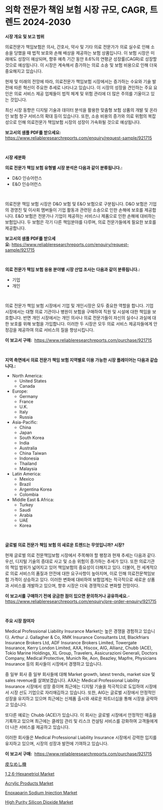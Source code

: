 <p><h1>의학 전문가 책임 보험 시장 규모, CAGR, 트렌드 2024-2030</h1></p><p><strong>시장 개요 및 보고 범위</strong></p>
<p><p>의료전문가 책임보험은 의사, 간호사, 약사 및 기타 의료 전문가가 의료 실수로 인해 소송을 당했을 때 법적 보호와 손해 배상을 제공하는 보험 상품입니다. 이 보험 시장은 미래에도 성장이 예상되며, 향후 예측 기간 동안 8.6%의 연평균 성장률(CAGR)로 성장할 것으로 예상됩니다. 이 시장은 계속해서 증가하는 의료 소송 및 보험 비용으로 인해 더욱 중요해지고 있습니다.</p><p>현재 및 미래의 전망에 따라, 의료전문가 책임보험 시장에서는 증가하는 수요와 기술 발전에 따른 혁신이 주요한 추세로 나타나고 있습니다. 이 시장의 성장을 견인하는 주요 요인은 의료 서비스 제공 업체들이 법적 체계 및 위험 관리에 더 많은 주의를 기울이고 있는 것입니다.</p><p>최신 시장 동향은 디지털 기술과 데이터 분석을 활용한 맞춤형 보험 상품의 개발 및 온라인 보험 청구 서비스의 확대 등이 있습니다. 또한, 소송 비용의 증가와 의료 위험의 복잡성으로 인해 의료전문가 책임보험 시장의 성장이 가속화될 것으로 예상됩니다.</p></p>
<p><strong>보고서의 샘플 PDF를 받으세요:</strong> <a href="https://www.reliableresearchreports.com/enquiry/request-sample/921715">https://www.reliableresearchreports.com/enquiry/request-sample/921715</a></p>
<p>&nbsp;</p>
<p><strong>시장 세분화</strong></p>
<p><strong>의료 전문가 책임 보험 유형별 시장 분석은 다음과 같이 분류됩니다.:</strong></p>
<p><ul><li>D&O 인슈어런스</li><li>E&O 인슈어런스</li></ul></p>
<p>&nbsp;</p>
<p><p>의료전문 책임 보험 시장은 D&O 보험 및 E&O 보험으로 구분됩니다. D&O 보험은 기업의 경영진 및 이사회 멤버들이 기업 활동과 관련된 소송으로 인한 손해에 보호를 제공합니다. E&O 보험은 전문가나 기업이 제공하는 서비스나 제품으로 인한 손해에 대비하는 보험입니다. 두 보험은 각기 다른 책임분야를 다루며, 의료 전문가들에게 필요한 보호를 제공합니다.</p></p>
<p><strong>보고서의 샘플 PDF를 받으세요:</strong>&nbsp;<a href="https://www.reliableresearchreports.com/enquiry/request-sample/921715">https://www.reliableresearchreports.com/enquiry/request-sample/921715</a></p>
<p>&nbsp;</p>
<p><strong> 의료 전문가 책임 보험 응용 분야별 시장 산업 조사는 다음과 같이 분류됩니다.:</strong></p>
<p><ul><li>기업</li><li>개인</li></ul></p>
<p>&nbsp;</p>
<p><p>의료 전문가 책임 보험 시장에서 기업 및 개인시장은 모두 중요한 역할을 합니다. 기업 시장에서는 대형 의료 기관이나 병원이 보험을 구매하여 직원 및 시설에 대한 책임을 보호합니다. 반면 개인 시장에서는 개인 의사나 의료 전문가들이 자신의 실수나 과실에 대한 보호를 위해 보험을 가입합니다. 이러한 두 시장은 모두 의료 서비스 제공자들에게 안정감을 제공하여 의료 서비스의 질을 향상시킵니다.</p></p>
<p><strong>이 보고서 구매:</strong>&nbsp; <a href="https://www.reliableresearchreports.com/purchase/921715">https://www.reliableresearchreports.com/purchase/921715</a></p>
<p>&nbsp;</p>
<p><strong>지역 측면에서 의료 전문가 책임 보험 지역별로 이용 가능한 시장 플레이어는 다음과 같습니다.:</strong></p>
<p><ul>
    <li>
        North America:
        <ul>
            <li>United States</li>
            <li>Canada</li>
        </ul>
    </li>
    <li>
        Europe:
        <ul>
            <li>Germany</li>
            <li>France</li>
            <li>U.K.</li>
            <li>Italy</li>
            <li>Russia</li>
        </ul>
    </li>
    <li>
        Asia-Pacific:
        <ul>
            <li>China</li>
            <li>Japan</li>
            <li>South Korea</li>
            <li>India</li>
            <li>Australia</li>
            <li>China Taiwan</li>
            <li>Indonesia</li>
            <li>Thailand</li>
            <li>Malaysia</li>
        </ul>
    </li>
    <li>
        Latin America:
        <ul>
            <li>Mexico</li>
            <li>Brazil</li>
            <li>Argentina Korea</li>
            <li>Colombia</li>
        </ul>
    </li>
    <li>
        Middle East & Africa:
        <ul>
            <li>Turkey</li>
            <li>Saudi</li>
            <li>Arabia</li>
            <li>UAE</li>
            <li>Korea</li>
        </ul>
    </li>
    </ul></p>
<p>&nbsp;</p>
<p><strong>글로벌 의료 전문가 책임 보험 의 새로운 트렌드는 무엇입니까? 시장?</strong></p>
<p><p>현재 글로벌 의료 전문책임보험 시장에서 주목해야 할 팽창과 현재 추세는 다음과 같다. 우선, 디지털 기술의 증대로 사고 및 소송 위험이 증가하는 추세가 있다. 또한 의료기관의 책임 범위가 넓어지고 있어 책임보험의 중요성이 더해지고 있다. 더불어, 전 세계적으로 의료 서비스의 품질과 안전에 대한 요구사항이 높아지며, 이로 인해 의료전문책임보험 가격이 상승하고 있다. 이러한 변화에 대비하여 보험업계는 적극적으로 새로운 상품과 서비스를 개발하고 있으며, 향후 시장은 더욱 경쟁적으로 변화할 전망이다.</p></p>
<p><strong>이 보고서를 구매하기 전에 궁금한 점이 있으면 문의하거나 공유하세요.</strong>- <a href="https://www.reliableresearchreports.com/enquiry/pre-order-enquiry/921715">https://www.reliableresearchreports.com/enquiry/pre-order-enquiry/921715</a></p>
<p>&nbsp;</p>
<p><strong>주요 시장 참여자</strong></p>
<p><p>Medical Professional Liability Insurance Market는 높은 경쟁을 경험하고 있습니다. Arthur J. Gallagher & Co, RMK Insurance Consultants Ltd, Blackfriars Insurance Brokers Ltd, ADF Insurance Brokers Limited, Towergate Insurance, Kerry London Limited, AXA, Hiscox, AIG, Allianz, Chubb (ACE), Tokio Marine Holdings, XL Group, Travelers, Assicurazioni Generali, Doctors Company, Medical Protective, Munich Re, Aon, Beazley, Mapfre, Physicians Insurance 등의 회사들이 시장에서 경쟁하고 있습니다.</p><p>중 일부 회사 중 일부 회사들에 대해 Market growth, latest trends, market size 및 sales revenue를 살펴보겠습니다. AXA는 Medical Professional Liability Insurance 시장에서 성장 중이며 최근에는 디지털 기술을 적극적으로 도입하여 시장에서 시장 선도 기업으로 자리매김하고 있습니다. 또한, AIG는 글로벌 시장에서 안정적인 성장을 유지하고 있으며 최근에는 신제품 출시와 새로운 파트너십을 통해 시장을 공략하고 있습니다.</p><p>또다른 예로는 Chubb (ACE)가 있습니다. 이 회사는 글로벌 시장에서 안정적인 매출을 기록하고 있으며 최근에는 클레임 관리 및 리스크 컨설팅 서비스를 강화하여 고객들에게 더 나은 서비스를 제공하고 있습니다.</p><p>이러한 회사들은 Medical Professional Liability Insurance 시장에서 강력한 입지를 유지하고 있으며, 시장의 성장과 발전에 기여하고 있습니다.</p></p>
<p><strong>이 보고서 구매:</strong>&nbsp;&nbsp;<a href="https://www.reliableresearchreports.com/purchase/921715">https://www.reliableresearchreports.com/purchase/921715</a></p>
<p><p><a href="https://github.com/lababdou/Market-Research-Report-List-2/blob/main/9682545182288.md">皮なめし機</a></p><p><a href="https://github.com/cecuraprangm/Market-Research-Report-List-1/blob/main/126-hexanetriol-market.md">1,2,6-Hexanetriol Market</a></p><p><a href="https://github.com/ChiragRP21/Market-Research-Report-List-3/blob/main/acrylic-products-market.md">Acrylic Products Market</a></p><p><a href="https://issuu.com/reportprime-2/docs/enoxaparin-sodium-injection-market-size-2030.pptx">Enoxaparin Sodium Injection Market</a></p><p><a href="https://issuu.com/reportprime-2/docs/high-purity-silicon-dioxide-market-size-2030.pptx">High Purity Silicon Dioxide Market</a></p></p>

